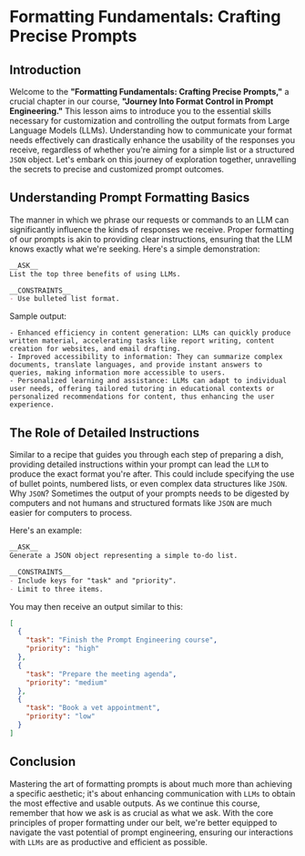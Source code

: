 # Formatting Fundamentals: Crafting Precise Prompts

## Introduction
Welcome to the **"Formatting Fundamentals: Crafting Precise Prompts,"** a crucial chapter in our course, **"Journey Into Format Control in Prompt Engineering."** This lesson aims to introduce you to the essential skills necessary for customization and controlling the output formats from Large Language Models (LLMs). Understanding how to communicate your format needs effectively can drastically enhance the usability of the responses you receive, regardless of whether you're aiming for a simple list or a structured `JSON` object. Let's embark on this journey of exploration together, unravelling the secrets to precise and customized prompt outcomes.

## Understanding Prompt Formatting Basics
The manner in which we phrase our requests or commands to an LLM can significantly influence the kinds of responses we receive. Proper formatting of our prompts is akin to providing clear instructions, ensuring that the LLM knows exactly what we're seeking. Here's a simple demonstration:

```Markdown
__ASK__
List the top three benefits of using LLMs.

__CONSTRAINTS__
- Use bulleted list format.
```

Sample output:
```
- Enhanced efficiency in content generation: LLMs can quickly produce written material, accelerating tasks like report writing, content creation for websites, and email drafting.
- Improved accessibility to information: They can summarize complex documents, translate languages, and provide instant answers to queries, making information more accessible to users.
- Personalized learning and assistance: LLMs can adapt to individual user needs, offering tailored tutoring in educational contexts or personalized recommendations for content, thus enhancing the user experience.
```

## The Role of Detailed Instructions
Similar to a recipe that guides you through each step of preparing a dish, providing detailed instructions within your prompt can lead the `LLM` to produce the exact format you're after. This could include specifying the use of bullet points, numbered lists, or even complex data structures like `JSON`. Why `JSON`? Sometimes the output of your prompts needs to be digested by computers and not humans and structured formats like `JSON` are much easier for computers to process.

Here's an example:

```Markdown
__ASK__
Generate a JSON object representing a simple to-do list.

__CONSTRAINTS__
- Include keys for "task" and "priority".
- Limit to three items.
```

You may then receive an output similar to this:
```JSON
[
  {
    "task": "Finish the Prompt Engineering course",
    "priority": "high"
  },
  {
    "task": "Prepare the meeting agenda",
    "priority": "medium"
  },
  {
    "task": "Book a vet appointment",
    "priority": "low"
  }
]
```

## Conclusion
Mastering the art of formatting prompts is about much more than achieving a specific aesthetic; it's about enhancing communication with `LLMs` to obtain the most effective and usable outputs. As we continue this course, remember that how we ask is as crucial as what we ask. With the core principles of proper formatting under our belt, we're better equipped to navigate the vast potential of prompt engineering, ensuring our interactions with `LLMs` are as productive and efficient as possible.
